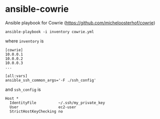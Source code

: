 # ansible-cowrie

Ansible playbook for Cowrie (https://github.com/micheloosterhof/cowrie)

```
ansible-playbook -i inventory cowrie.yml
```

where `inventory` is

```
[cowrie]
10.0.0.1
10.0.0.2
10.0.0.3
...

[all:vars]
ansible_ssh_common_args='-F ./ssh_config'
```

and `ssh_config` is

```
Host *
  IdentityFile          ~/.ssh/my_private_key
  User                  ec2-user
  StrictHostKeyChecking no
```

